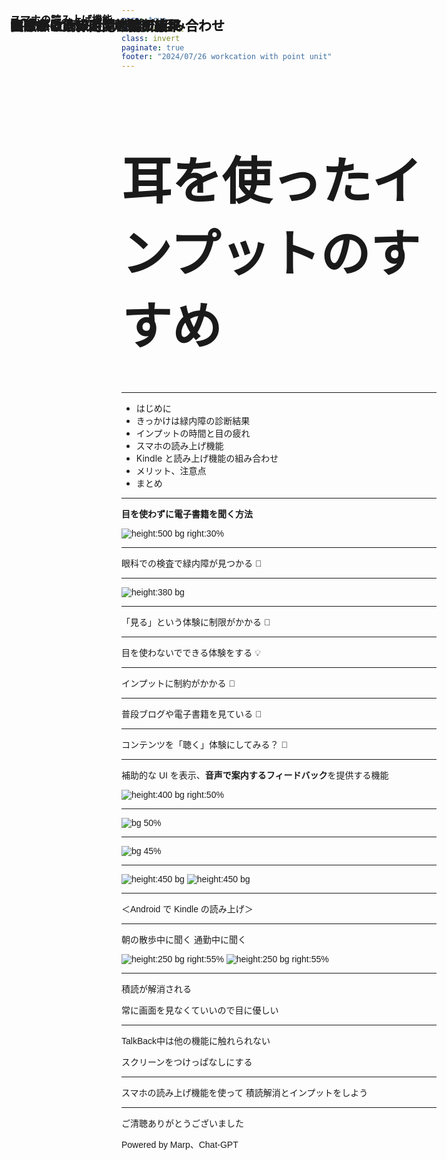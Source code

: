 ```yaml
---
marp: true
theme: default
class: invert
paginate: true
footer: "2024/07/26 workcation with point unit"
---
```


<style>
  h1, h2, h3, p {
    font-family: 'Noto Sans JP', sans-serif;
  }
  h1{
    font-size: 80px
  }
  h2, h3 {
    position: absolute;
    left: 50px; top: 50px;
  }
</style>

# 耳を使ったインプットのすすめ

<!-- 皆さん、お疲れ様です。 発表者のドンです。 -->
<!-- 発表するタイトルは耳を使ったインプットのすすめです。 -->
<!-- 今回話す内容は技術同人誌で一部取り扱っている内容を抜粋してスライド形式にしたものとなります。 -->

---

## 目次

- はじめに
- きっかけは緑内障の診断結果
- インプットの時間と目の疲れ
- スマホの読み上げ機能
- Kindle と読み上げ機能の組み合わせ
- メリット、注意点
- まとめ


<!-- 目次はこんな感じです。 -->
<!-- 10分以内に収めるようにします。 -->

---

## はじめに

<style scoped>

section p {
  font-size: 40px
}
</style>

**目を使わずに電子書籍を聞く方法**

![height:500 bg right:30%](./images/mimi_sumasu_man.png)

<!-- はじめに、今回のテーマの「耳を使ったインプットのすすめ」で扱う題材ですが、特に、目を使わずに積読になりがちな電子書籍を解消する方法とについて話します。 -->

---

## きっかけは緑内障の診断結果

<style scoped>
section {
display: flex;
flex-direction: column;
flex-wrap: nowrap;
justify-content: center;
text-align: center;
}
section p {font-size: 68px}
</style>

眼科での検査で緑内障が見つかる 🏥

<!-- まず、そもそも自分が耳を使ったインプットをしようとしたきっかけについてちょっと話をします。 -->
<!-- 皆さんご存知だと思いますが、自分は5月に緑内障だと診断された -->
<!-- 知らない人がいたら、そうなんだと思ってください -->
<!-- コンタクトレンズの着用のことで検査を受けに行ったら、緑内障検査も受けて、その結果目がちょっと不自由になることがわかりました。 -->
<!-- それで、眼科の先生からは目の使い過ぎによる疲れを注意されたり、こまめに目を休ませるようすすめられたりしました -->
<!-- 日常では仕事で目を使う時間が長いとか外出しても紫外線の影響を受けるとかで、目を使った体験とか活動に制約がかかってしまうのがちょっと困るポイントとなりました -->
<!-- そこで、目を使う体験も大事だと思いつつ、目を使わずにできることにはどんなことがあるのかについて興味を持つようになりました。 -->
<!-- それで、最終的には目を使わないでできる体験にも興味を持つようになりました。 -->

---

## きっかけは緑内障の診断結果

![height:380 bg](./images/glaucoma.jpg)

---

## きっかけは緑内障の診断結果

<style scoped>
section {
display: flex;
flex-direction: column;
flex-wrap: nowrap;
justify-content: center;
text-align: center;
}
section p {font-size: 64px}
</style>

「見る」という体験に制限がかかる 🤔

---

## きっかけは緑内障の診断結果

<style scoped>
section {
display: flex;
flex-direction: column;
flex-wrap: nowrap;
justify-content: center;
text-align: center;
}
section p {font-size: 68px}
</style>

目を使わないでできる体験をする 💡

---

## インプットの時間と目の疲れ

<style scoped>
section {
display: flex;
flex-direction: column;
flex-wrap: nowrap;
justify-content: center;
text-align: center;
}
section p {font-size: 72px}
</style>

インプットに制約がかかる 🥺

<!-- 目を使う体験の中でできなくなると何が一番困るかというと、情報のインプットでした -->
<!-- インプットといえば、ブログを見たり、本を見たりするのが多いかなと思いますが、そこらへんができなくなるのがきついかなと思いましたね -->
<!-- 今までは通勤時間だったり、始業前の時間でなにかしら見る時間を設けていましたので、個人的にどうにかしたいところでした -->
<!-- そこで普段使っているデバイスでなにか方法は内かなと調べたところ、コンテンツを聞く方法でどうにかなるのではないかと思った次第です -->

---

## インプットの時間と目の疲れ

<style scoped>
section {
display: flex;
flex-direction: column;
flex-wrap: nowrap;
justify-content: center;
text-align: center;
}
section p {font-size: 68px}
</style>

普段ブログや電子書籍を見ている 📖

<!-- 目を使う体験の中でできなくなると何が一番困るかというと、情報のインプットでした -->
<!-- インプットといえば、ブログを見たり、本を見たりするのが多いかなと思いますが、そこらへんができなくなるのがきついかなと思いましたね -->
<!-- 今までは通勤時間だったり、始業前の時間でなにかしら見る時間を設けていましたので、個人的にどうにかしたいところでした -->
<!-- そこで普段使っているデバイスでなにか方法は内かなと調べたところ、コンテンツを聞く方法でどうにかなるのではないかと思った次第です -->

---

## インプットの時間と目の疲れ

<style scoped>
section {
display: flex;
flex-direction: column;
flex-wrap: nowrap;
justify-content: center;
text-align: center;
}
section p {font-size: 56px}
</style>

コンテンツを「聴く」体験にしてみる？ 🤔

<!-- 目を使う体験の中でできなくなると何が一番困るかというと、情報のインプットでした -->
<!-- インプットといえば、ブログを見たり、本を見たりするのが多いかなと思いますが、そこらへんができなくなるのがきついかなと思いましたね -->
<!-- 今までは通勤時間だったり、始業前の時間でなにかしら見る時間を設けていましたので、個人的にどうにかしたいところでした -->
<!-- そこで普段使っているデバイスでなにか方法は内かなと調べたところ、コンテンツを聞く方法でどうにかなるのではないかと思った次第です -->

---

## スマホの読み上げ機能

<style scoped>

section p {
  font-size: 40px
}
</style>

補助的な UI を表示、**音声で案内するフィードバック**を提供する機能

![height:400 bg right:50%](./images/animal_chara_radio_penguin.png)

<!-- そこで初めて知ったのがスマホの読み上げ機能でした。 -->
<!-- どんな機能か簡単に言うと、ユーザー補助機能の一つでして、目が不自由な人だったり、視力が弱い人に対して補助的なUIを表示したり、音声で案内するフィードバックを提供するものです -->
<!-- とくに自分にとっては目を使わず、音声でコンテンツを読み上げてくれるツールとして使えそうだなと感じました -->
<!-- そして、実際に使ってみたらコンテンツを読み上げてくれるので目を使わず、耳だけでコンテンツのインプットができるようになりました。 -->

---

### スマホの読み上げ機能

![bg 50%](./images/ios-accessibility.png)

<!-- 簡単な説明ですが、iOSの場合は設定の読み上げコンテンツの選択項目の読み上げをOnにすることで使えるようになります -->

---

### スマホの読み上げ機能

![bg 45%](./images/android-accessibility.png)

<!-- Androidの場合は設定のユーザー補助のTalkBackという機能をOnにすることで使えるようになります -->

---

## Kindle と読み上げ機能の組み合わせ

<!-- さらに、Kindle の電子書籍とスマホの読み上げ機能を組み合わせることで、効率的なインプットが可能になりました。これにより、目の負担を軽減しながら多くの情報を得ることができるようになりました。 -->

![height:450 bg](./images/android-talkback.png)
![height:450 bg](./images/android-talkback-kindle.png)

---

## Kindle と読み上げ機能の組み合わせ

＜Android で Kindle の読み上げ＞

---

## 実際するシーン

<style scoped>
section {
display: flex;
flex-direction: column;
flex-wrap: nowrap;
justify-content: center;
text-align: center;
}
section p {font-size: 50px}
</style>

朝の散歩中に聞く
通勤中に聞く

![height:250 bg right:55%](./images/pet_dog_sanpo_man.png)
![height:250 bg right:55%](./images/train_stand_tsurikawa.png)

<!-- 具体的には、Kindle で購入した本をスマホにダウンロードし、読み上げ機能を使って内容を聴く方法です。これにより、移動中や休憩時間など、目を使わない時間にインプットを続けることができます。 -->

---

## メリット

<style scoped>
section {
display: flex;
flex-direction: column;
flex-wrap: nowrap;
justify-content: center;
text-align: center;
}
section p {font-size: 60px}
</style>


積読が解消される

常に画面を見なくていいので目に優しい

<!-- この方法のメリットは、目の疲れを軽減できる点と、時間を有効活用できる点です。しかし、音声の速さや声の質によっては集中力が続かないこともありますので、自分に合った設定を見つけることが大切です。 -->
<!--   - 体感的に1日通勤で1冊（200ページ）は読破 -->

---

## 注意点

<style scoped>
section {
display: flex;
flex-direction: column;
flex-wrap: nowrap;
justify-content: center;
text-align: center;
}
section p {font-size: 60px}
</style>

TalkBack中は他の機能に触れられない

スクリーンをつけっぱなしにする

<!-- この方法のメリットは、目の疲れを軽減できる点と、時間を有効活用できる点です。しかし、音声の速さや声の質によっては集中力が続かないこともありますので、自分に合った設定を見つけることが大切です。 -->

---

## まとめ

<style scoped>
section {
display: flex;
flex-direction: column;
flex-wrap: nowrap;
justify-content: center;
text-align: center;
}
section p {font-size: 60px}
</style>

スマホの読み上げ機能を使って
積読解消とインプットをしよう

<!-- 目を使わないインプット方法として、スマホの読み上げ機能と Kindle の組み合わせは非常に有効です。目の健康を守りながら知識を増やすために、皆さんもぜひ試してみてください。 -->

---

## EOF

<style scoped>
section {
display: flex;
flex-direction: column;
flex-wrap: nowrap;
justify-content: center;
text-align: center;
}
section p {font-size: 50px}
</style>

ご清聴ありがとうございました

Powered by Marp、Chat-GPT
